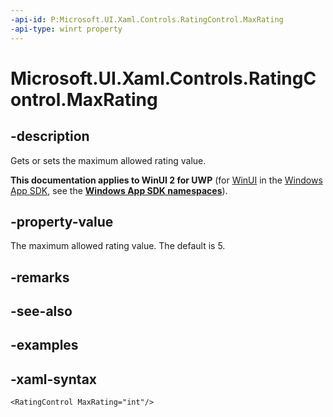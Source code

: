 ```yaml
---
-api-id: P:Microsoft.UI.Xaml.Controls.RatingControl.MaxRating
-api-type: winrt property
---
```

<!-- Property syntax.
public int MaxRating { get;  set; }
-->

# Microsoft.UI.Xaml.Controls.RatingControl.MaxRating


## -description

Gets or sets the maximum allowed rating value.


**This documentation applies to WinUI 2 for UWP** (for [WinUI](/windows/apps/winui/winui3/) in the [Windows App SDK](/windows/apps/windows-app-sdk/), see the **[Windows App SDK namespaces](/windows/windows-app-sdk/api/winrt/)**).

## -property-value

The maximum allowed rating value. The default is 5.


## -remarks


## -see-also


## -examples


## -xaml-syntax

```xaml
<RatingControl MaxRating="int"/>
```


